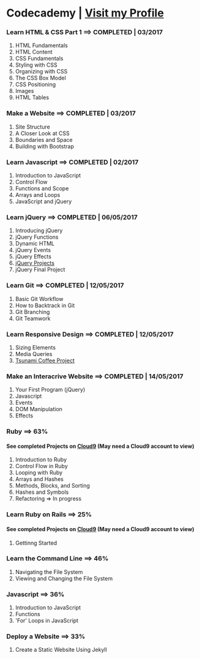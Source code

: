 # Codecademy | [Visit my Profile](https://www.codecademy.com/sebam2k4)

### Learn HTML & CSS Part 1 ==> COMPLETED | 03/2017
1. HTML Fundamentals
2. HTML Content
3. CSS Fundamentals
4. Styling with CSS
5. Organizing with CSS
6. The CSS Box Model
7. CSS Positioning
8. Images
9. HTML Tables


### Make a Website ==> COMPLETED | 03/2017
1. Site Structure
2. A Closer Look at CSS
3. Boundaries and Space
4. Building with Bootstrap


### Learn Javascript ==> COMPLETED | 02/2017
1. Introduction to JavaScript
2. Control Flow
3. Functions and Scope
4. Arrays and Loops
5. JavaScript and jQuery


### Learn jQuery ==> COMPLETED | 06/05/2017
1. Introducing jQuery
2. jQuery Functions
3. Dynamic HTML
4. jQuery Events
5. jQuery Effects
6. [jQuery Projects](/Codecademy/jQuery-Projects/)
7. jQuery Final Project


### Learn Git ==> COMPLETED | 12/05/2017
1. Basic Git Workflow
2. How to Backtrack in Git
3. Git Branching
4. Git Teamwork


### Learn Responsive Design ==> COMPLETED | 12/05/2017
1. Sizing Elements
2. Media Queries
3. [Tsunami Coffee Project](/Codecademy/Responsive-Design-Projects/)


### Make an Interacrive Website ==> COMPLETED | 14/05/2017
1. Your First Program (jQuery)
2. Javascript
3. Events
4. DOM Manipulation
5. Effects


### Ruby ==> 63%
#### See completed Projects on [Cloud9](https://ide.c9.io/sebam2k4/codecademy-ruby-practice) (May need a Cloud9 account to view)
1. Introduction to Ruby
2. Control Flow in Ruby
3. Looping with Ruby
4. Arrays and Hashes
5. Methods, Blocks, and Sorting
6. Hashes and Symbols
7. Refactoring => In progress


### Learn Ruby on Rails ==> 25%
#### See completed Projects on [Cloud9](https://ide.c9.io/sebam2k4/codecademy-ruby-practice) (May need a Cloud9 account to view)
1. Gettinng Started


### Learn the Command Line ==> 46%
1. Navigating the File System
2. Viewing and Changing the File System


### Javascript ==> 36%
1. Introduction to JavaScript
2. Functions
3. 'For' Loops in JavaScript


### Deploy a Website ==> 33%
1. Create a Static Website Using Jekyll
